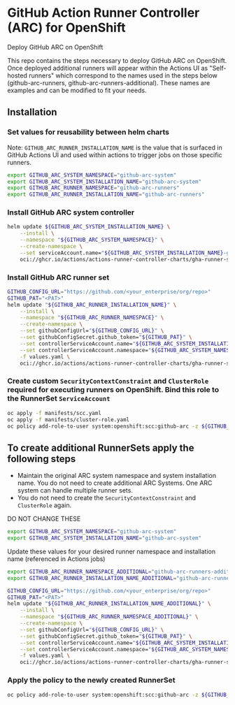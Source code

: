 # GitHub Action Runner Controller (ARC) for OpenShift

Deploy GitHub ARC on OpenShift

This repo contains the steps necessary to deploy GitHub ARC on OpenShift. Once deployed additional runners will appear within the Actions UI as "Self-hosted runners" which correspond to the names used in the steps below (github-arc-runners, github-arc-runners-additional). These names are examples and can be modified to fit your needs.

## Installation

### Set values for reusability between helm charts

Note:
`GITHUB_ARC_RUNNER_INSTALLATION_NAME` is the value that is surfaced in GitHub Actions UI and used within actions to trigger jobs on those specific runners.

```bash
export GITHUB_ARC_SYSTEM_NAMESPACE="github-arc-system"
export GITHUB_ARC_SYSTEM_INSTALLATION_NAME="github-arc-system"
export GITHUB_ARC_RUNNER_NAMESPACE="github-arc-runners"
export GITHUB_ARC_RUNNER_INSTALLATION_NAME="github-arc-runners"
```

### Install GitHub ARC system controller

```bash
helm update ${GITHUB_ARC_SYSTEM_INSTALLATION_NAME} \
    --install \
    --namespace "${GITHUB_ARC_SYSTEM_NAMESPACE}" \
    --create-namespace \
    --set serviceAccount.name="${GITHUB_ARC_SYSTEM_INSTALLATION_NAME}-gha-rs-controller" \
    oci://ghcr.io/actions/actions-runner-controller-charts/gha-runner-scale-set-controller
```

### Install GitHub ARC runner set

```bash
GITHUB_CONFIG_URL="https://github.com/<your_enterprise/org/repo>"
GITHUB_PAT="<PAT>"
helm update "${GITHUB_ARC_RUNNER_INSTALLATION_NAME}" \
    --install \
    --namespace "${GITHUB_ARC_RUNNER_NAMESPACE}" \
    --create-namespace \
    --set githubConfigUrl="${GITHUB_CONFIG_URL}" \
    --set githubConfigSecret.github_token="${GITHUB_PAT}" \
    --set controllerServiceAccount.name="${GITHUB_ARC_SYSTEM_INSTALLATION_NAME}-gha-rs-controller" \
    --set controllerServiceAccount.namespace="${GITHUB_ARC_SYSTEM_NAMESPACE}" \
    -f values.yaml \
    oci://ghcr.io/actions/actions-runner-controller-charts/gha-runner-scale-set
```

### Create custom `SecurityContextConstraint` and `ClusterRole` required for executing runners on OpenShift. Bind this role to the RunnerSet `ServiceAccount`

```bash
oc apply -f manifests/scc.yaml
oc apply -f manifests/cluster-role.yaml
oc policy add-role-to-user system:openshift:scc:github-arc -z ${GITHUB_ARC_RUNNER_INSTALLATION_NAME}-gha-rs-no-permission -n ${GITHUB_ARC_RUNNER_NAMESPACE}
```

## To create additional RunnerSets apply the following steps

* Maintain the original ARC system namespace and system installation name. You do not need to create additional ARC Systems. One ARC system can handle multiple runner sets.
* You do not need to create the `SecurityContextConstraint` and `ClusterRole` again.

DO NOT CHANGE THESE

```bash
export GITHUB_ARC_SYSTEM_NAMESPACE="github-arc-system"
export GITHUB_ARC_SYSTEM_INSTALLATION_NAME="github-arc-system"
```

Update these values for your desired runner namespace and installation name (referenced in Actions jobs)

```bash
export GITHUB_ARC_RUNNER_NAMESPACE_ADDITIONAL="github-arc-runners-additional"
export GITHUB_ARC_RUNNER_INSTALLATION_NAME_ADDITIONAL="github-arc-runners-additional"
```

```bash
GITHUB_CONFIG_URL="https://github.com/<your_enterprise/org/repo>"
GITHUB_PAT="<PAT>"
helm update "${GITHUB_ARC_RUNNER_INSTALLATION_NAME_ADDITIONAL}" \
    --install \
    --namespace "${GITHUB_ARC_RUNNER_NAMESPACE_ADDITIONAL}" \
    --create-namespace \
    --set githubConfigUrl="${GITHUB_CONFIG_URL}" \
    --set githubConfigSecret.github_token="${GITHUB_PAT}" \
    --set controllerServiceAccount.name="${GITHUB_ARC_SYSTEM_INSTALLATION_NAME}-gha-rs-controller" \
    --set controllerServiceAccount.namespace="${GITHUB_ARC_SYSTEM_NAMESPACE}" \
    -f values.yaml \
    oci://ghcr.io/actions/actions-runner-controller-charts/gha-runner-scale-set
```

### Apply the policy to the newly created RunnerSet

```bash
oc policy add-role-to-user system:openshift:scc:github-arc -z ${GITHUB_ARC_RUNNER_INSTALLATION_NAME_ADDITIONAL}-gha-rs-no-permission -n ${GITHUB_ARC_RUNNER_NAMESPACE_ADDITIONAL}
```
